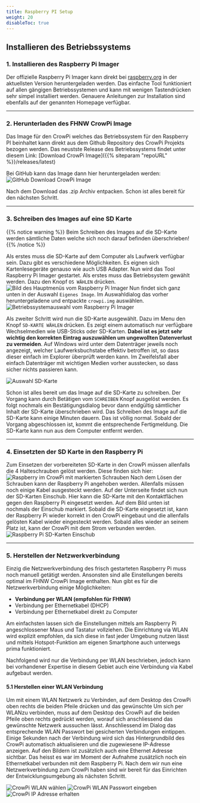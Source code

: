 ```yaml
---
title: Raspberry PI Setup 
weight: 20 
disableToc: true
---
```


## Installieren des Betriebssystems

### 1. Installieren des Raspberry Pi Imager

Der offizielle Raspberry Pi Imager kann direkt bei [raspberry.org](https://www.raspberrypi.org/software/) in der
aktuellsten Version heruntergeladen werden. Das einfache Tool funktioniert auf allen gängigen Betriebssystemen und kann
mit wenigen Tastendrücken sehr simpel installiert werden. Genauere Anleitungen zur Installation sind ebenfalls auf der
genannten Homepage verfügbar.

---

### 2. Herunterladen des FHNW CrowPi Image

Das Image für den CrowPi welches das Betriebssystem für den Raspberry PI beinhaltet kann direkt aus dem Github
Repository des CrowPi Projekts bezogen werden. Das neustste Release des Betriebssystems findet unter diesem Link:
[Download CrowPi Image]({{% siteparam "repoURL" %}}/releases/latest)

Bei GitHub kann das Image dann hier heruntergeladen werden:
![GitHub Download CrowPi Image](/fhnw-crowpi/images/setup/download-crowpi-image.JPG)

Nach dem Download das .zip Archiv entpacken. Schon ist alles bereit für den nächsten Schritt.

---

### 3. Schreiben des Images auf eine SD Karte

{{% notice warning %}} Beim Schreiben des Images auf die SD-Karte werden sämtliche Daten welche sich noch darauf
befinden überschrieben!
{{% /notice %}}

Als erstes muss die SD-Karte auf dem Computer als Laufwerk verfügbar sein. Dazu gibt es verschiedene Möglichkeiten. Es
eignen sich Kartenlesegeräte genauso wie auch USB Adapter. Nun wird das Tool Raspberry Pi Imager gestartet. Als erstes
muss das Betriebsystem gewählt werden. Dazu den Knopf `OS WÄHLEN` drücken.
![Bild des Hauptmenüs vom Raspberry Pi Imager](/fhnw-crowpi/images/setup/mainmenu-raspberrypi-imager.JPG)
Nun findet sich ganz unten in der Auswahl `Eigenes Image`. Im Auswahldialog das vorher heruntergeladene und entpackte
`crowpi.img` auswählen.
![Betriebssystemauswahl vom Raspberry Pi Imager](/fhnw-crowpi/images/setup/selectos-raspberrypi-imager.JPG)

Als zweiter Schritt wird nun die SD-Karte ausgewählt. Dazu im Menu den Knopf `SD-KARTE WÄHLEN` drücken. Es zeigt einem
automatisch nur verfügbare Wechselmedien wie USB-Sticks oder SD-Karten. **Dabei ist es jetzt sehr wichtig den korrekten
Eintrag auszuwählen um ungewollten Datenverlust zu vermeiden**. Auf Windows wird unter dem Datenträger jeweils noch
angezeigt, welcher Laufwerksbuchstabe effektiv betroffen ist, so dass dieser einfach im Explorer überprüft werden kann.
Im Zweifelsfall aber einfach Datenträger mit wichtigen Medien vorher ausstecken, so dass sicher nichts passieren kann.

![Auswahl SD-Karte](/fhnw-crowpi/images/setup/selectsdcard-raspberrypi-imager.JPG)

Schon ist alles bereit um das Image auf die SD-Karte zu schreiben. Der Vorgang kann durch Betätigen vom `SCHREIBEN`
Knopf ausgelöst werden. Es folgt nochmals ein Bestätigungsdialog bevor dann endgültig sämtlicher Inhalt der SD-Karte
überschrieben wird. Das Schreiben des Image auf die SD-Karte kann einige Minuten dauern. Das ist völlig normal. Sobald
der Vorgang abgeschlossen ist, kommt die entsprechende Fertigmeldung. Die SD-Karte kann nun aus dem Computer entfernt
werden.

---

### 4. Einsetzten der SD Karte in den Raspberry Pi

Zum Einsetzen der vorbereiteten SD-Karte in den CrowPi müssen allenfalls die 4 Halteschrauben gelöst werden. Diese
finden sich hier:
![Raspberry im CrowPi mit markierten Schrauben](/fhnw-crowpi/images/setup/crowpi-raspberrypi-screws.JPG?height=600px)
Nach dem Lösen der Schrauben kann der Raspberry Pi angehoben werden. Allenfalls müssen noch einige Kabel ausgesteckt
werden. Auf der Unterseite findet sich nun der SD-Karten Einschub. Hier kann die SD-Karte mit den Kontaktflächen gegen
den Raspberry Pi eingesetzt werden. Auf dem Bild unten ist nochmals der Einschub markiert. Sobald die SD-Karte
eingesetzt ist, kann der Raspberry Pi wieder korrekt in den CrowPi eingebaut und die allenfalls gelösten Kabel wieder
eingesteckt werden. Sobald alles wieder an seinem Platz ist, kann der CrowPi mit dem Strom verbunden werden.
![Raspberry Pi SD-Karten Einschub](/fhnw-crowpi/images/setup/crowpi-raspberrypi-sdslot.JPG?height=600px)

---

### 5. Herstellen der Netzwerkverbindung

Einzig die Netzwerkverbindung des frisch gestarteten Raspberry Pi muss noch manuell getätigt werden. Ansonsten sind alle
Einstellungen bereits optimal im FHNW CrowPi Image enthalten. Nun gibt es für die Netzwerkverbindung einige
Möglichkeiten:

- **Verbindung per WLAN (empfohlen für FHNW)**
- Verbindung per Ethernetkabel (DHCP)
- Verbindung per Ethernetkabel direkt zu Computer

Am einfachsten lassen sich die Einstellungen mittels am Raspberry Pi angeschlossener Maus und Tastatur vollziehen. Die
Einrichtung via WLAN wird explizit empfohlen, da sich diese in fast jeder Umgebung nutzen lässt und mittels
Hotspot-Funktion am eigenen Smartphone auch unterwegs prima funktioniert.

Nachfolgend wird nur die Verbindung per WLAN beschrieben, jedoch kann bei vorhandener Expertise in diesem Gebiet auch
eine Verbindung via Kabel aufgebaut werden.

#### 5.1 Herstellen einer WLAN Verbindung

Um mit einem WLAN Netzwerk zu Verbinden, auf dem Desktop des CrowPi oben rechts die beiden Pfeile drücken und das
gewünschte Um sich per WLANzu verbinden, muss auf dem Desktop des CrowPi auf die beiden Pfeile oben rechts gedrückt
werden, worauf sich anschliessend das gewünschte Netzwerk aussuchen lässt. Anschliessend im Dialog das entsprechende
WLAN Passwort bei gesicherten Verbindungen eintippen. Einige Sekunden nach der Verbindung wird sich das Hintergrundbild
des CrowPi automatisch aktualisieren und die zugewiesene IP-Adresse anzeigen. Auf den Bildern ist zusätzlich auch eine
Ethernet Adresse sichtbar. Das heisst es war im Moment der Aufnahme zusätzlich noch ein Ethernetkabel verbunden mit dem
Raspberry Pi. Nach dem wir nun eine Netzwerkverbindung zum CrowPi haben sind wir bereit für das Einrichten der
Entwicklungsumgebung als nächsten Schritt.

![CrowPi WLAN wählen](/fhnw-crowpi/images/setup/crowpi-selectwlan.JPG?&width=865px&height=500px)
![CrowPi WLAN Passwort eingeben](/fhnw-crowpi/images/setup/crowpi-wlanpassword.JPG?height=500px&width=865px)
![CrowPi IP Adresse erhalten](/fhnw-crowpi/images/setup/crowpi-background-ipaddresses.JPG?height=500px&width=865px)
